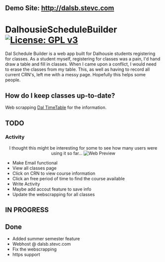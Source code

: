 ## Demo Site: http://dalsb.stevc.com

# DalhousieScheduleBuilder [![License: GPL v3](https://i.loli.net/2019/05/25/5ce94a915b96910155.png)](https://www.gnu.org/licenses/gpl-3.0)
Dal Schedule Builder is a web app built for Dalhousie students registering for classes. As a student myself, registering for classes was a pain, I'd hand draw a table and fill in classes. When I came upon a conflict, I would need to erase the classes from my table. This, as well as  having to record all current CRN's, left me with a messy page. Hopefully this helps some people.

## How do I keep classes up-to-date?
Web scrapping [Dal TimeTable](https://dalonline.dal.ca/PROD/fysktime.P_DisplaySchedule) for the information. 


## TODO

### Activity
<p align="center">
  I thought this might be interesting for some to see how many users were using it so far...
  <img src="https://i.imgur.com/7xmlE04.png" alt="Web Preview"/>
</p>


* Make Email functional
* View all classes page
* Click on CRN to view course information
* Click an free period of time to find the course available
* Write Activity
* Maybe add accout feature to save info
* Update the webscrapping for all classes

## IN PROGRESS



## Done
- Added summer semester feature
- Webhost @ dalsb.stevc.com
- Fix the webscrapping
- https support

